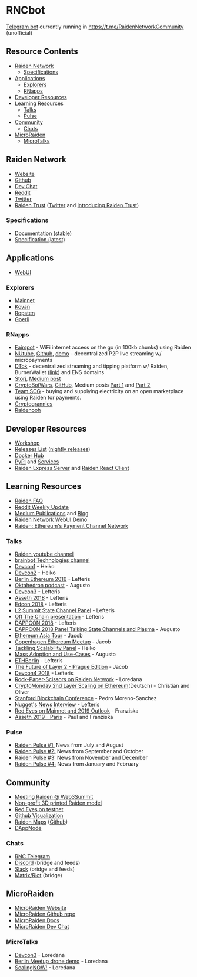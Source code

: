# RNCbot
[Telegram bot](https://t.me/RaidenInfoBot) currently running in https://t.me/RaidenNetworkCommunity (unofficial)

## Resource Contents

- [Raiden Network](#raiden-network)
  - [Specifications](#specifications)
- [Applications](#applications)
  - [Explorers](#explorers)
  - [RNapps](#rnapps)
- [Developer Resources](#developer-resources)
- [Learning Resources](#learning-resources)
  - [Talks](#talks)
  - [Pulse](#pulse)
- [Community](#community)
  - [Chats](#irc)
- [MicroRaiden](#microraiden)
  - [MicroTalks](#microtalks)


## Raiden Network

- [Website](https://raiden.network/)
- [Github](https://github.com/raiden-network/)
- [Dev Chat](https://gitter.im/raiden-network/raiden)
- [Reddit](https://www.reddit.com/r/raidennetwork)
- [Twitter](https://twitter.com/raiden_network)
- [Raiden Trust](https://www.raidentrust.li/) ([Twitter](https://twitter.com/raiden_trust) and [Introducing Raiden Trust](https://medium.com/raiden-network/introducing-the-raiden-trust-cd47db60146))

### Specifications

- [Documentation (stable)](https://raiden-network.readthedocs.io/en/stable/)
- [Specification (latest)](https://media.readthedocs.org/pdf/raiden-network-specification/latest/raiden-network-specification.pdf)

## Applications

- [WebUI](https://github.com/raiden-network/webui)

### Explorers

- [Mainnet](https://explorer.raiden.network)
- [Kovan](https://kovan.explorer.raiden.network)
- [Ropsten](https://ropsten.explorer.raiden.network)
- [Goerli](https://goerli.explorer.raiden.network)

### RNapps

- [Fairspot](https://github.com/ilinzweilin/ethCapeTown) - WiFi internet access on the go (in 100kb chunks) using Raiden
- [NUtube](https://nutube.network/#/), [Github](https://github.com/CryptoManiacsZone/nuTube.network), [demo](https://www.youtube.com/watch?v=Tx-j0TubY7k) - decentralized P2P live streaming w/ micropayments
- [DTok](https://github.com/ethcapetown/burner-wallet/tree/dtok-raiden) - decentralized streaming and tipping platform w/ Raiden, BurnerWallet ([link](https://github.com/austintgriffith/burner-wallet)) and ENS domains
- [Storj](https://github.com/stefanbenten/raiden-on-storj), [Medium post](https://storj.io/blog/2018/12/taking-payments-to-the-next-level-with-raiden/)
- [CryptoBotWars](https://cryptoplayer.one), [GitHub](https://github.com/cryptoplayerone/cryptobotwars), Medium posts [Part 1](https://medium.com/@loredana.cirstea/cryptobotwars-or-how-to-build-shitty-demos-and-why-19b5ecf60c76) and [Part 2](https://medium.com/@loredana.cirstea/cryptobotwars-part-2-conclusions-ebde6fa716f6)
- [Team SCG](https://github.com/StupidCatGentlemen/Ether) - buying and supplying electricity on an open marketplace using Raiden for payments.
- [Cryptogrannies](https://github.com/swops-io/ETHSingapore-project)
- [Raidenooh](https://github.com/pisuthd/raiden-dooh)

## Developer Resources

- [Workshop](https://workshop.raiden.network)
- [Releases List](https://github.com/raiden-network/raiden/releases) ([nightly releases](https://raiden-nightlies.ams3.digitaloceanspaces.com/index.html))
- [Docker Hub](https://hub.docker.com/r/raidennetwork/raiden)
- [PyPI](https://pypi.org/project/raiden/) and [Services](https://pypi.org/project/raiden-services/)
- [Raiden Express Server](https://github.com/TarCode/raiden-express-server) and [Raiden React Client](https://github.com/TarCode/raiden-react-client)

## Learning Resources

- [Raiden FAQ](https://raiden.network/faq.html)
- [Reddit Weekly Update](https://www.reddit.com/r/raidennetwork/search?q=GIT&restrict_sr=1&sort=new)
- [Medium Publications](https://medium.com/@raiden_network) and [Blog](https://medium.com/raiden-network)
- [Raiden Network WebUI Demo](https://youtu.be/ASWeFdHDK-E) 
- [Raiden: Ethereum's Payment Channel Network](https://medium.com/@surferfc/raiden-ethereums-payment-channel-network-acc6e5c709b0)

### Talks

- [Raiden youtube channel](https://youtube.com/channel/UCoUP_hnjUddEvbxmtNCcApg) 
- [brainbot Technologies channel](https://youtube.com/channel/UCAfSoSy9FK5UqlSxqcsQElA/videos) 
- [Devcon1](https://youtu.be/h791zjvf3uQ) - Heiko 
- [Devcon2](https://youtu.be/4igFqFqQga4) - Heiko 
- [Berlin Ethereum 2016](https://youtu.be/JuVP4iDVkoQ) - Lefteris 
- [Oktahedron podcast](https://oktahedron.diskordia.org/?podcast=oh007-raiden#t=1:56.687) - Augusto 
- [Devcon3](https://youtu.be/00RPE96LRVM) - Lefteris 
- [Asseth 2018](https://youtu.be/93qOwUSj4PQ) - Lefteris 
- [Edcon 2018](https://youtu.be/VsZuDJMmVPY?t=7h45m51s) - Lefteris 
- [L2 Summit State Channel Panel](https://youtu.be/jzoS0tPUAiQ?t=2h10m9s) - Lefteris 
- [Off The Chain presentation](https://youtu.be/8Duil4pLzhI) - Lefteris 
- [DAPPCON 2018](https://youtu.be/hSMIpl6e_Ow) - Lefteris 
- [DAPPCON 2018 Panel Talking State Channels and Plasma](https://youtu.be/zmS0i3ZQZak) - Augusto 
- [Ethereum Asia Tour](https://youtu.be/MI5vgqq1hzA) - Jacob 
- [Copenhagen Ethereum Meetup](https://youtu.be/arecj2vyjlE) - Jacob 
- [Tackling Scalability Panel](https://youtu.be/AH2g-KpPk7w) - Heiko 
- [Mass Adoption and Use-Cases](https://youtu.be/GrWqRVDOC4M) - Augusto 
- [ETHBerlin](https://view.ly/v/MrLm3vSB1XEK) - Lefteris 
- [The Future of Layer 2 - Prague Edition](https://youtu.be/htyJrK9VuCc) - Jacob 
- [Devcon4 2018](https://youtu.be/v9UQlE2We50) - Lefteris 
- [Rock-Paper-Scissors on Raiden Network](https://youtu.be/Mv6Ukdu0Xso) - Loredana 
- [CryptoMonday 2nd Layer Scaling on Ethereum](https://youtu.be/piT0GeE7Rw4)(Deutsch) - Christian and Oliver 
- [Stanford Blockchain Conference](https://youtu.be/_irp4Jx0qjM) - Pedro Moreno-Sanchez 
- [Nugget's News Interview](https://youtu.be/Cp8hprIjJHc) - Lefteris 
- [Red Eyes on Mainnet and 2019 Outlook](https://youtu.be/g7hgGWl8vb0) - Franziska 
- [Asseth 2019 - Paris](https://youtu.be/pN2jEgH1Nbs) - Paul and Franziska

### Pulse

- [Raiden Pulse #1:](https://medium.com/raiden-network/raiden-pulse-1-news-from-july-and-august-423fae4e9d3e) News from July and August 
- [Raiden Pulse #2:](https://medium.com/raiden-network/raiden-pulse-2-news-from-september-and-october-6a6c6be8ad67) News from September and October 
- [Raiden Pulse #3:](https://medium.com/raiden-network/raiden-pulse-3-news-from-november-and-december-dd0da04961d3) News from November and December 
- [Raiden Pulse #4:](https://medium.com/raiden-network/raiden-pulse-4-news-from-january-and-february-a25dbee298de) News from January and February

## Community

- [Meeting Raiden @ Web3Summit](http://reddit.com/r/raidennetwork/comments/9red2i/meeting_raiden_web3summit/)
- [Non-profit 3D printed Raiden model](https://www.shapeways.com/shops/raiden)
- [Red Eyes on testnet](https://youtu.be/RpaAS64dI6k)
- [Github Visualization](https://youtu.be/xqxTGF--Bhk)
- [Raiden Maps](https://medium.com/raiden-map/raiden-map-mockups-5586082693bf) ([Github](https://github.com/raiden-map))
- [DAppNode](https://twitter.com/raiden_network/status/1113492536285433860)

### Chats

- [RNC Telegram](https://t.me/RaidenNetworkCommunity)
- [Discord](https://discord.gg/zZjYJ6e) (bridge and feeds)
- [Slack](https://join.slack.com/t/raidencommunity/shared_invite/enQtNTQwMTM5MjY4MTQ4LTBlOTQzMjUyOGFkMTgwOGQyMmMyNTE0MmI0YmI4OTQ5MjY3N2FkYTVlNWRkODdkNmIwMWQzZDBjODAyZGFhOWI) (bridge and feeds)
- [Matrix/Riot](https://riot.im/app/#/room/#raidencommunity:matrix.org) (bridge)

## MicroRaiden
- [MicroRaiden Website](https://micro.raiden.network/)
- [MicroRaiden Github repo](https://github.com/raiden-network/microraiden)
- [MicroRaiden Docs](https://microraiden.readthedocs.io/en/docs-develop/)
- [MicroRaiden Dev Chat](https://gitter.im/raiden-network/microraiden)

### MicroTalks
- [Devcon3](https://youtu.be/yx0__aFvjzk?t=9m35s) - Loredana
- [Berlin Meetup drone demo](https://youtube.com/watch?v=E6CIgJPxgpQ) - Loredana
- [ScalingNOW!](https://youtu.be/81gK-5qLFeg) - Loredana
